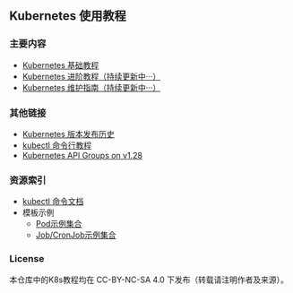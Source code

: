 ## Kubernetes 使用教程

### 主要内容

- [Kubernetes 基础教程](doc_tutorial.md)
- [Kubernetes 进阶教程（持续更新中···）](doc_tutorial_senior.md)
- [Kubernetes 维护指南（持续更新中···）](doc_maintaintion.md)

### 其他链接

- [Kubernetes 版本发布历史](https://github.com/kubernetes/kubernetes/blob/master/CHANGELOG)
- [kubectl 命令行教程](https://kubernetes.io/docs/reference/kubectl/cheatsheet/#zsh)
- [Kubernetes API Groups on v1.28](https://kubernetes.io/docs/reference/generated/kubernetes-api/v1.28/#api-groups)

### 资源索引

- [kubectl 命令文档](https://kubernetes.io/docs/reference/generated/kubectl/kubectl-commands)
- 模板示例
    - [Pod示例集合](example_pod)
    - [Job/CronJob示例集合](example_job)

### License

本仓库中的K8s教程均在 CC-BY-NC-SA 4.0 下发布（转载请注明作者及来源）。
